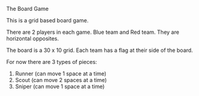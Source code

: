 The Board Game


This is a grid based board game.

There are 2 players in each game. Blue team and Red team. They are horizontal opposites.

The board is a 30 x 10 grid. Each team has a flag at their side of the board. 

For now there are 3 types of pieces:

1. Runner (can move 1 space at a time)
2. Scout (can move 2 spaces at a time)
3. Sniper (can move 1 space at a time)







